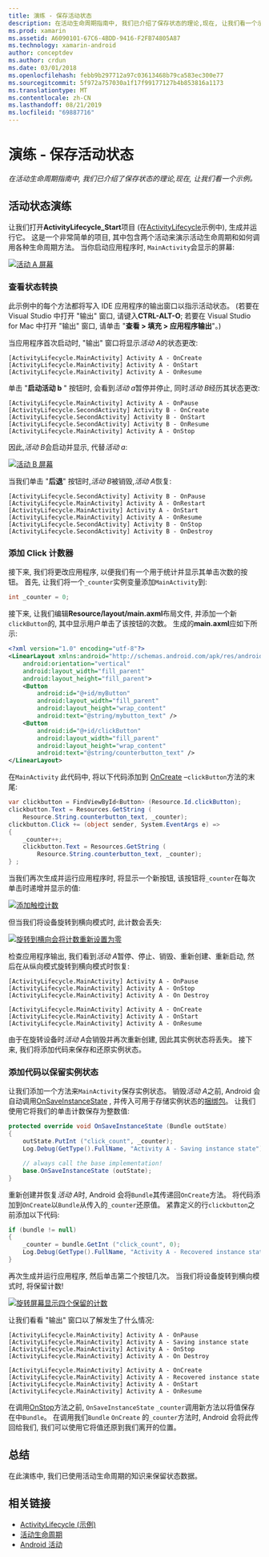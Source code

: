 ```yaml
---
title: 演练 - 保存活动状态
description: 在活动生命周期指南中, 我们已介绍了保存状态的理论,现在, 让我们看一个示例。
ms.prod: xamarin
ms.assetid: A6090101-67C6-4BDD-9416-F2FB74805A87
ms.technology: xamarin-android
author: conceptdev
ms.author: crdun
ms.date: 03/01/2018
ms.openlocfilehash: febb9b297712a97c03613468b79ca583ec300e77
ms.sourcegitcommit: 5f972a757030a1f17f99177127b4b853816a1173
ms.translationtype: MT
ms.contentlocale: zh-CN
ms.lasthandoff: 08/21/2019
ms.locfileid: "69887716"
---
```

# <a name="walkthrough---saving-the-activity-state"></a>演练 - 保存活动状态

_在活动生命周期指南中, 我们已介绍了保存状态的理论,现在, 让我们看一个示例。_

## <a name="activity-state-walkthrough"></a>活动状态演练

让我们打开**ActivityLifecycle_Start**项目 (在[ActivityLifecycle](https://docs.microsoft.com/samples/xamarin/monodroid-samples/activitylifecycle)示例中), 生成并运行它。 这是一个非常简单的项目, 其中包含两个活动来演示活动生命周期和如何调用各种生命周期方法。 当你启动应用程序时, `MainActivity`会显示的屏幕:

[![活动 A 屏幕](saving-state-images/01-activity-a-sml.png)](saving-state-images/01-activity-a.png#lightbox)

### <a name="viewing-state-transitions"></a>查看状态转换

此示例中的每个方法都将写入 IDE 应用程序的输出窗口以指示活动状态。 (若要在 Visual Studio 中打开 "输出" 窗口, 请键入**CTRL-ALT-O**; 若要在 Visual Studio for Mac 中打开 "输出" 窗口, 请单击 "**查看 > 填充 > 应用程序输出**"。)

当应用程序首次启动时, "输出" 窗口将显示*活动 A*的状态更改: 

```shell
[ActivityLifecycle.MainActivity] Activity A - OnCreate
[ActivityLifecycle.MainActivity] Activity A - OnStart
[ActivityLifecycle.MainActivity] Activity A - OnResume
```

单击 "**启动活动 b** " 按钮时, 会看到*活动 a*暂停并停止, 同时*活动 B*经历其状态更改: 

```shell
[ActivityLifecycle.MainActivity] Activity A - OnPause
[ActivityLifecycle.SecondActivity] Activity B - OnCreate
[ActivityLifecycle.SecondActivity] Activity B - OnStart
[ActivityLifecycle.SecondActivity] Activity B - OnResume
[ActivityLifecycle.MainActivity] Activity A - OnStop
```

因此,*活动 B*会启动并显示, 代替*活动 a*: 

[![活动 B 屏幕](saving-state-images/02-activity-b-sml.png)](saving-state-images/02-activity-b.png#lightbox)

当我们单击 "**后退**" 按钮时,*活动 B*被销毁,*活动 A*恢复: 

```shell
[ActivityLifecycle.SecondActivity] Activity B - OnPause
[ActivityLifecycle.MainActivity] Activity A - OnRestart
[ActivityLifecycle.MainActivity] Activity A - OnStart
[ActivityLifecycle.MainActivity] Activity A - OnResume
[ActivityLifecycle.SecondActivity] Activity B - OnStop
[ActivityLifecycle.SecondActivity] Activity B - OnDestroy
```

### <a name="adding-a-click-counter"></a>添加 Click 计数器

接下来, 我们将更改应用程序, 以便我们有一个用于统计并显示其单击次数的按钮。 首先, 让我们将一个`_counter`实例变量添加`MainActivity`到:

```csharp
int _counter = 0;
```

接下来, 让我们编辑**Resource/layout/main.axml**布局文件, 并添加一个新`clickButton`的, 其中显示用户单击了该按钮的次数。 生成的**main.axml**应如下所示: 

```xml
<?xml version="1.0" encoding="utf-8"?>
<LinearLayout xmlns:android="http://schemas.android.com/apk/res/android"
    android:orientation="vertical"
    android:layout_width="fill_parent"
    android:layout_height="fill_parent">
    <Button
        android:id="@+id/myButton"
        android:layout_width="fill_parent"
        android:layout_height="wrap_content"
        android:text="@string/mybutton_text" />
    <Button
        android:id="@+id/clickButton"
        android:layout_width="fill_parent"
        android:layout_height="wrap_content"
        android:text="@string/counterbutton_text" />
</LinearLayout>
```

在`MainActivity` 此代码中, 将以下代码添加到 [OnCreate](xref:Android.App.Activity.OnCreate*) &ndash;`clickButton`方法的末尾:

```csharp
var clickbutton = FindViewById<Button> (Resource.Id.clickButton);
clickbutton.Text = Resources.GetString (
    Resource.String.counterbutton_text, _counter);
clickbutton.Click += (object sender, System.EventArgs e) =>
{
    _counter++;
    clickbutton.Text = Resources.GetString (
        Resource.String.counterbutton_text, _counter);
} ;
```

当我们再次生成并运行应用程序时, 将显示一个新按钮, 该按钮将`_counter`在每次单击时递增并显示的值:

[![添加触控计数](saving-state-images/03-touched-sml.png)](saving-state-images/03-touched.png#lightbox)

但当我们将设备旋转到横向模式时, 此计数会丢失:

[![旋转到横向会将计数重新设置为零](saving-state-images/05-rotate-nosave-sml.png)](saving-state-images/05-rotate-nosave.png#lightbox)

检查应用程序输出, 我们看到*活动 A*暂停、停止、销毁、重新创建、重新启动, 然后在从纵向模式旋转到横向模式时恢复: 

```shell
[ActivityLifecycle.MainActivity] Activity A - OnPause
[ActivityLifecycle.MainActivity] Activity A - OnStop
[ActivityLifecycle.MainActivity] Activity A - On Destroy

[ActivityLifecycle.MainActivity] Activity A - OnCreate
[ActivityLifecycle.MainActivity] Activity A - OnStart
[ActivityLifecycle.MainActivity] Activity A - OnResume
```

由于在旋转设备时*活动 A*会销毁并再次重新创建, 因此其实例状态将丢失。 接下来, 我们将添加代码来保存和还原实例状态。

### <a name="adding-code-to-preserve-instance-state"></a>添加代码以保留实例状态

让我们添加一个方法来`MainActivity`保存实例状态。 销毁*活动 A*之前, Android 会自动调用[OnSaveInstanceState](xref:Android.App.Activity.OnSaveInstanceState*) , 并传入可用于存储实例状态的[捆绑包](xref:Android.OS.Bundle)。 让我们使用它将我们的单击计数保存为整数值:

```csharp
protected override void OnSaveInstanceState (Bundle outState)
{
    outState.PutInt ("click_count", _counter);
    Log.Debug(GetType().FullName, "Activity A - Saving instance state");

    // always call the base implementation!
    base.OnSaveInstanceState (outState);    
}
```

重新创建并恢复*活动 A*时, Android 会将`Bundle`其传递回`OnCreate`方法。 将代码添加到`OnCreate`以`Bundle`从传入的`_counter`还原值。 紧靠定义的行`clickbutton`之前添加以下代码: 

```csharp
if (bundle != null)
{
    _counter = bundle.GetInt ("click_count", 0);
    Log.Debug(GetType().FullName, "Activity A - Recovered instance state");
}
```

再次生成并运行应用程序, 然后单击第二个按钮几次。 当我们将设备旋转到横向模式时, 将保留计数!

[![旋转屏幕显示四个保留的计数](saving-state-images/06-rotate-save-sml.png)](saving-state-images/06-rotate-save.png#lightbox)

让我们看看 "输出" 窗口以了解发生了什么情况:

```shell
[ActivityLifecycle.MainActivity] Activity A - OnPause
[ActivityLifecycle.MainActivity] Activity A - Saving instance state
[ActivityLifecycle.MainActivity] Activity A - OnStop
[ActivityLifecycle.MainActivity] Activity A - On Destroy

[ActivityLifecycle.MainActivity] Activity A - OnCreate
[ActivityLifecycle.MainActivity] Activity A - Recovered instance state
[ActivityLifecycle.MainActivity] Activity A - OnStart
[ActivityLifecycle.MainActivity] Activity A - OnResume
```

在调用[OnStop](xref:Android.App.Activity.OnStop)方法之前, `OnSaveInstanceState` `_counter`调用新方法以将值保存在中`Bundle`。 在调用我们`Bundle` `OnCreate` 的`_counter`方法时, Android 会将此传回给我们, 我们可以使用它将值还原到我们离开的位置。

## <a name="summary"></a>总结

在此演练中, 我们已使用活动生命周期的知识来保留状态数据。

## <a name="related-links"></a>相关链接

- [ActivityLifecycle (示例)](https://docs.microsoft.com/samples/xamarin/monodroid-samples/activitylifecycle)
- [活动生命周期](~/android/app-fundamentals/activity-lifecycle/index.md)
- [Android 活动](xref:Android.App.Activity)
